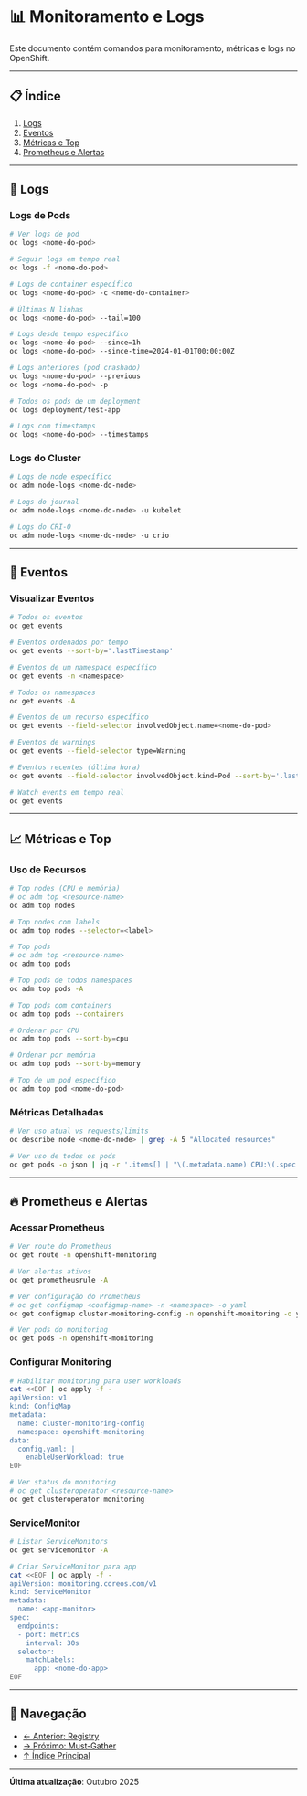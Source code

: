 # 📊 Monitoramento e Logs

Este documento contém comandos para monitoramento, métricas e logs no OpenShift.

---

## 📋 Índice

1. [Logs](#logs)
2. [Eventos](#eventos)
3. [Métricas e Top](#métricas-e-top)
4. [Prometheus e Alertas](#prometheus-e-alertas)

---

## 📝 Logs

### Logs de Pods
```bash ignore-test
# Ver logs de pod
oc logs <nome-do-pod>
```

```bash ignore-test
# Seguir logs em tempo real
oc logs -f <nome-do-pod>
```

```bash ignore-test
# Logs de container específico
oc logs <nome-do-pod> -c <nome-do-container>
```

```bash ignore-test
# Últimas N linhas
oc logs <nome-do-pod> --tail=100
```

```bash ignore-test
# Logs desde tempo específico
oc logs <nome-do-pod> --since=1h
oc logs <nome-do-pod> --since-time=2024-01-01T00:00:00Z
```

```bash ignore-test
# Logs anteriores (pod crashado)
oc logs <nome-do-pod> --previous
oc logs <nome-do-pod> -p
```

```bash
# Todos os pods de um deployment
oc logs deployment/test-app
```

```bash ignore-test
# Logs com timestamps
oc logs <nome-do-pod> --timestamps
```

### Logs do Cluster
```bash ignore-test
# Logs de node específico
oc adm node-logs <nome-do-node>
```

```bash ignore-test
# Logs do journal
oc adm node-logs <nome-do-node> -u kubelet
```

```bash ignore-test
# Logs do CRI-O
oc adm node-logs <nome-do-node> -u crio
```

---

## 🔔 Eventos

### Visualizar Eventos
```bash
# Todos os eventos
oc get events
```

```bash
# Eventos ordenados por tempo
oc get events --sort-by='.lastTimestamp'
```

```bash ignore-test
# Eventos de um namespace específico
oc get events -n <namespace>
```

```bash
# Todos os namespaces
oc get events -A
```

```bash ignore-test
# Eventos de um recurso específico
oc get events --field-selector involvedObject.name=<nome-do-pod>
```

```bash
# Eventos de warnings
oc get events --field-selector type=Warning
```

```bash
# Eventos recentes (última hora)
oc get events --field-selector involvedObject.kind=Pod --sort-by='.lastTimestamp' | tail -20
```

```bash
# Watch events em tempo real
oc get events
```

---

## 📈 Métricas e Top

### Uso de Recursos
```bash
# Top nodes (CPU e memória)
# oc adm top <resource-name>
oc adm top nodes
```

```bash ignore-test
# Top nodes com labels
oc adm top nodes --selector=<label>
```

```bash
# Top pods
# oc adm top <resource-name>
oc adm top pods
```

```bash
# Top pods de todos namespaces
oc adm top pods -A
```

```bash
# Top pods com containers
oc adm top pods --containers
```

```bash
# Ordenar por CPU
oc adm top pods --sort-by=cpu
```

```bash
# Ordenar por memória
oc adm top pods --sort-by=memory
```

```bash ignore-test
# Top de um pod específico
oc adm top pod <nome-do-pod>
```

### Métricas Detalhadas
```bash ignore-test
# Ver uso atual vs requests/limits
oc describe node <nome-do-node> | grep -A 5 "Allocated resources"
```

```bash ignore-test
# Ver uso de todos os pods
oc get pods -o json | jq -r '.items[] | "\(.metadata.name) CPU:\(.spec.containers[0].resources.requests.cpu) MEM:\(.spec.containers[0].resources.requests.memory)"'
```

---

## 🔥 Prometheus e Alertas

### Acessar Prometheus
```bash
# Ver route do Prometheus
oc get route -n openshift-monitoring
```

```bash
# Ver alertas ativos
oc get prometheusrule -A
```

```bash
# Ver configuração do Prometheus
# oc get configmap <configmap-name> -n <namespace> -o yaml
oc get configmap cluster-monitoring-config -n openshift-monitoring -o yaml
```

```bash
# Ver pods do monitoring
oc get pods -n openshift-monitoring
```

### Configurar Monitoring
```bash
# Habilitar monitoring para user workloads
cat <<EOF | oc apply -f -
apiVersion: v1
kind: ConfigMap
metadata:
  name: cluster-monitoring-config
  namespace: openshift-monitoring
data:
  config.yaml: |
    enableUserWorkload: true
EOF
```

```bash
# Ver status do monitoring
# oc get clusteroperator <resource-name>
oc get clusteroperator monitoring
```

### ServiceMonitor
```bash
# Listar ServiceMonitors
oc get servicemonitor -A
```

```bash ignore-test
# Criar ServiceMonitor para app
cat <<EOF | oc apply -f -
apiVersion: monitoring.coreos.com/v1
kind: ServiceMonitor
metadata:
  name: <app-monitor>
spec:
  endpoints:
  - port: metrics
    interval: 30s
  selector:
    matchLabels:
      app: <nome-do-app>
EOF
```

---

## 📖 Navegação

- [← Anterior: Registry](10-registry-imagens.md)
- [→ Próximo: Must-Gather](12-must-gather.md)
- [↑ Índice Principal](README.md)

---

**Última atualização**: Outubro 2025
